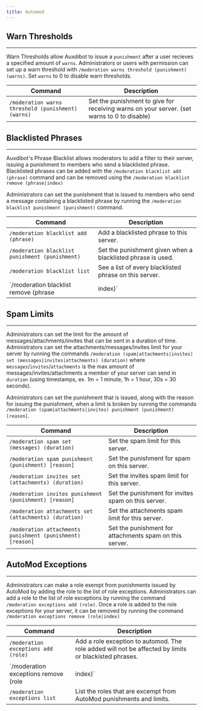 ```yaml
---
title: Automod
---
```


## Warn Thresholds

-----

Warn Thresholds allow Auxdibot to issue a `punishment` after a user recieves a specified amount of `warns`. Administrators or users with permission can set up a warn threshold with `/moderation warns threshold (punishment) (warns)`. Set `warns` to 0 to disable warn thresholds.

| Command  | Description |
| ------------- | ------------------- |
| `/moderation warns threshold (punishment) (warns)`| Set the punishment to give for receiving warns on your server. (set warns to 0 to disable) |

## Blacklisted Phrases

-----

Auxdibot's Phrase Blacklist allows moderators to add a filter to their server, issuing a punishment to members who send a blacklisted phrase. Blacklisted phrases can be added with the `/moderation blacklist add (phrase)` command and can be removed using the `/moderation blacklist remove (phrase|index)`

Administrators can set the punishment that is issued to members who send a message containing a blacklisted phrase by running the `/moderation blacklist punishment (punishment)` command.

| Command  | Description |
| ------------- | ------------------- |
| `/moderation blacklist add (phrase)`| Add a blacklisted phrase to this server. |
| `/moderation blacklist punishment (punishment)`| Set the punishment given when a blacklisted phrase is used. |
| `/moderation blacklist list`| See a list of every blacklisted phrase on this server. |
| `/moderation blacklist remove (phrase|index)`| Remove a blacklisted phrase from the server. |

## Spam Limits

-----

Administrators can set the limit for the amount of messages/attachments/invites that can be sent in a duration of time. Administrators can set the attachments/messages/invites limit for your server by running the commands `/moderation (spam|attachments|invites) set (messages|invites|attachments) (duration)` where `messages`/`invites`/`attachments` is the max amount of messages/invites/attachments a member of your server can send in `duration` (using timestamps, ex. 1m = 1 minute, 1h = 1 hour, 30s = 30 seconds).

Administrators can set the punishment that is issued, along with the reason for issuing the punishment, when a limit is broken by running the commands `/moderation (spam|attachments|invites) punishment (punishment) [reason]`.

| Command  | Description |
| ------------- | ------------------- |
| `/moderation spam set (messages) (duration)`| Set the spam limit for this server. |
| `/moderation spam punishment (punishment) [reason]`| Set the punishment for spam on this server. |
| `/moderation invites set (attachments) (duration)`| Set the invites spam limit for this server. |
| `/moderation invites punishment (punishment) [reason]`| Set the punishment for invites spam on this server. |
| `/moderation attachments set (attachments) (duration)`| Set the attachments spam limit for this server. |
| `/moderation attachments punishment (punishment) [reason]`| Set the punishment for attachments spam on this server. |

## AutoMod Exceptions

----

Administrators can make a role exempt from punishments issued by AutoMod by adding the role to the list of role exceptions. Administrators can add a role to the list of role exceptions by running the command `/moderation exceptions add (role)`. Once a role is added to the role exceptions for your server, it can be removed by running the command `/moderation exceptions remove (role|index)`

| Command  | Description |
| ------------- | ------------------- |
| `/moderation exceptions add (role)`| Add a role exception to automod. The role added will not be affected by limits or blackisted phrases. |
| `/moderation exceptions remove (role|index)`| Remove an AutoMod role exception. If you've deleted the role, use the index parameter, which is the placement of the item on /moderation exceptions list. |
| `/moderation exceptions list`| List the roles that are excempt from AutoMod punishments and limits. |